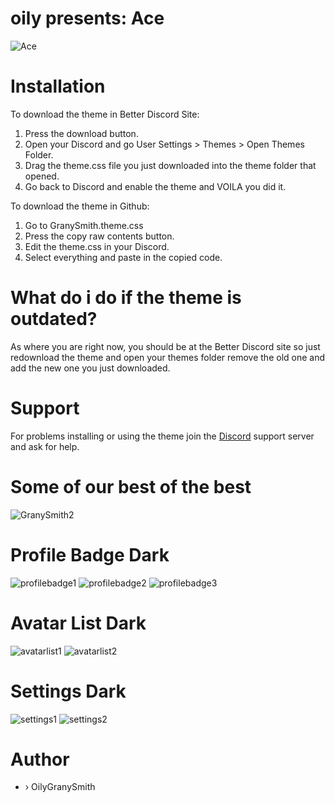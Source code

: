 # oily presents:   Ace
![Ace](https://i.imgur.com/xoXPX3s.png)

# Installation
To download the theme in Better Discord Site:
1. Press the download button.
2. Open your Discord and go User Settings > Themes > Open Themes Folder.
3. Drag the theme.css file you just downloaded into the theme folder that opened.
4. Go back to Discord and enable the theme and VOILA you did it.

To download the theme in Github:
1. Go to GranySmith.theme.css
2. Press the copy raw contents button.
3. Edit the theme.css in your Discord.
4. Select everything and paste in the copied code.

# What do i do if the theme is outdated?
As where you are right now, you should be at the Better Discord site so just redownload the theme and open your themes folder remove the old one and add the new one you just downloaded.

# Support
For problems installing or using the theme join the [Discord](https://discord.gg/Y36CTWeCFE) support server and ask for help.

# Some of our best of the best
![GranySmith2](https://i.imgur.com/IO1pb3q.png)
# Profile Badge Dark
![profilebadge1](https://i.imgur.com/LOU6Jy0l.png)
![profilebadge2](https://i.imgur.com/qD5zELxl.png)
![profilebadge3](https://i.imgur.com/TMTr2Jul.png)
# Avatar List Dark
![avatarlist1](https://i.imgur.com/Gbb9uG0l.png)
![avatarlist2](https://i.imgur.com/EJT4DF3l.png)
# Settings Dark
![settings1](https://i.imgur.com/q937Rcn.png)
![settings2](https://i.imgur.com/1Mjcfmp.png)

# Author
- › OilyGranySmith
